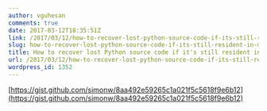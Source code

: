 ```yaml
---
author: vguhesan
comments: true
date: 2017-03-12T18:35:51Z
link: /2017/03/12/how-to-recover-lost-python-source-code-if-its-still-resident-in-memory-%c2%b7-github/
slug: how-to-recover-lost-python-source-code-if-its-still-resident-in-memory-%c2%b7-github
title: How to recover lost Python source code if it's still resident in-memory · GitHub
url: /2017/03/12/how-to-recover-lost-python-source-code-if-its-still-resident-in-memory-c2b7-github/
wordpress_id: 1352
---
```


[https://gist.github.com/simonw/8aa492e59265c1a021f5c5618f9e6b12](https://gist.github.com/simonw/8aa492e59265c1a021f5c5618f9e6b12)
